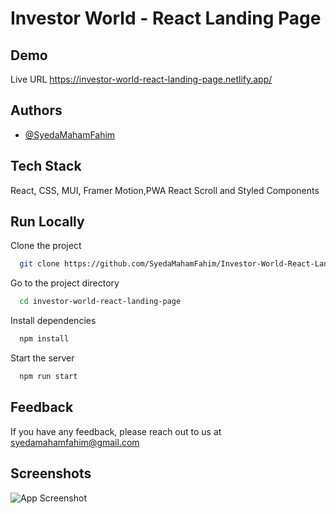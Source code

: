 
# Investor World - React Landing Page




## Demo

Live URL
https://investor-world-react-landing-page.netlify.app/


## Authors

- [@SyedaMahamFahim](https://github.com/SyedaMahamFahim/)


## Tech Stack

React, CSS, MUI, Framer Motion,PWA
React Scroll and Styled Components



## Run Locally

Clone the project

```bash
  git clone https://github.com/SyedaMahamFahim/Investor-World-React-Landing-Page.git
```

Go to the project directory

```bash
  cd investor-world-react-landing-page
```

Install dependencies

```bash
  npm install
```

Start the server

```bash
  npm run start
```


## Feedback

If you have any feedback, please reach out to us at syedamahamfahim@gmail.com


## Screenshots

![App Screenshot](https://user-images.githubusercontent.com/79671325/189002089-22707d76-8429-4491-99fd-a2b3a5c6eb35.png)

